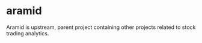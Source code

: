 # aramid
Aramid is upstream, parent project containing other projects related to stock trading analytics.
